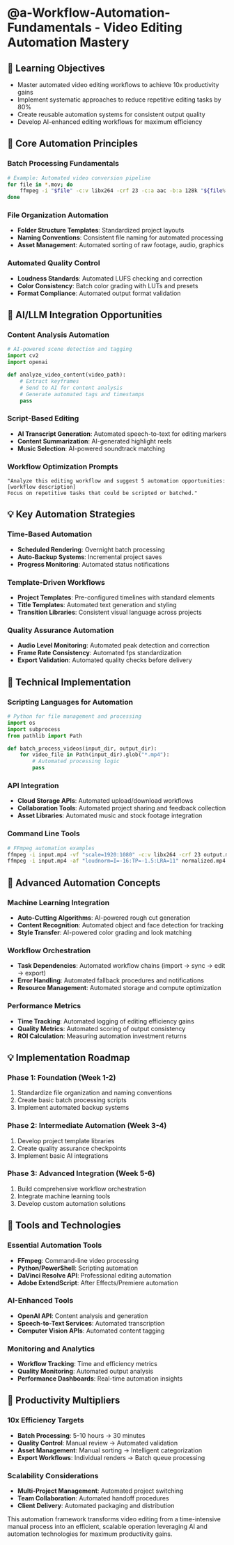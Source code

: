 # @a-Workflow-Automation-Fundamentals - Video Editing Automation Mastery

## 🎯 Learning Objectives
- Master automated video editing workflows to achieve 10x productivity gains
- Implement systematic approaches to reduce repetitive editing tasks by 80%
- Create reusable automation systems for consistent output quality
- Develop AI-enhanced editing workflows for maximum efficiency

## 🔧 Core Automation Principles

### Batch Processing Fundamentals
```bash
# Example: Automated video conversion pipeline
for file in *.mov; do
    ffmpeg -i "$file" -c:v libx264 -crf 23 -c:a aac -b:a 128k "${file%.mov}.mp4"
done
```

### File Organization Automation
- **Folder Structure Templates**: Standardized project layouts
- **Naming Conventions**: Consistent file naming for automated processing
- **Asset Management**: Automated sorting of raw footage, audio, graphics

### Automated Quality Control
- **Loudness Standards**: Automated LUFS checking and correction
- **Color Consistency**: Batch color grading with LUTs and presets
- **Format Compliance**: Automated output format validation

## 🚀 AI/LLM Integration Opportunities

### Content Analysis Automation
```python
# AI-powered scene detection and tagging
import cv2
import openai

def analyze_video_content(video_path):
    # Extract keyframes
    # Send to AI for content analysis
    # Generate automated tags and timestamps
    pass
```

### Script-Based Editing
- **AI Transcript Generation**: Automated speech-to-text for editing markers
- **Content Summarization**: AI-generated highlight reels
- **Music Selection**: AI-powered soundtrack matching

### Workflow Optimization Prompts
```
"Analyze this editing workflow and suggest 5 automation opportunities:
[workflow description]
Focus on repetitive tasks that could be scripted or batched."
```

## 💡 Key Automation Strategies

### Time-Based Automation
- **Scheduled Rendering**: Overnight batch processing
- **Auto-Backup Systems**: Incremental project saves
- **Progress Monitoring**: Automated status notifications

### Template-Driven Workflows
- **Project Templates**: Pre-configured timelines with standard elements
- **Title Templates**: Automated text generation and styling
- **Transition Libraries**: Consistent visual language across projects

### Quality Assurance Automation
- **Audio Level Monitoring**: Automated peak detection and correction
- **Frame Rate Consistency**: Automated fps standardization
- **Export Validation**: Automated quality checks before delivery

## 🔧 Technical Implementation

### Scripting Languages for Automation
```python
# Python for file management and processing
import os
import subprocess
from pathlib import Path

def batch_process_videos(input_dir, output_dir):
    for video_file in Path(input_dir).glob("*.mp4"):
        # Automated processing logic
        pass
```

### API Integration
- **Cloud Storage APIs**: Automated upload/download workflows
- **Collaboration Tools**: Automated project sharing and feedback collection
- **Asset Libraries**: Automated music and stock footage integration

### Command Line Tools
```bash
# FFmpeg automation examples
ffmpeg -i input.mp4 -vf "scale=1920:1080" -c:v libx264 -crf 23 output.mp4
ffmpeg -i input.mp4 -af "loudnorm=I=-16:TP=-1.5:LRA=11" normalized.mp4
```

## 🚀 Advanced Automation Concepts

### Machine Learning Integration
- **Auto-Cutting Algorithms**: AI-powered rough cut generation
- **Content Recognition**: Automated object and face detection for tracking
- **Style Transfer**: AI-powered color grading and look matching

### Workflow Orchestration
- **Task Dependencies**: Automated workflow chains (import → sync → edit → export)
- **Error Handling**: Automated fallback procedures and notifications
- **Resource Management**: Automated storage and compute optimization

### Performance Metrics
- **Time Tracking**: Automated logging of editing efficiency gains
- **Quality Metrics**: Automated scoring of output consistency
- **ROI Calculation**: Measuring automation investment returns

## 💡 Implementation Roadmap

### Phase 1: Foundation (Week 1-2)
1. Standardize file organization and naming conventions
2. Create basic batch processing scripts
3. Implement automated backup systems

### Phase 2: Intermediate Automation (Week 3-4)
1. Develop project template libraries
2. Create quality assurance checkpoints
3. Implement basic AI integrations

### Phase 3: Advanced Integration (Week 5-6)
1. Build comprehensive workflow orchestration
2. Integrate machine learning tools
3. Develop custom automation solutions

## 🔧 Tools and Technologies

### Essential Automation Tools
- **FFmpeg**: Command-line video processing
- **Python/PowerShell**: Scripting automation
- **DaVinci Resolve API**: Professional editing automation
- **Adobe ExtendScript**: After Effects/Premiere automation

### AI-Enhanced Tools
- **OpenAI API**: Content analysis and generation
- **Speech-to-Text Services**: Automated transcription
- **Computer Vision APIs**: Automated content tagging

### Monitoring and Analytics
- **Workflow Tracking**: Time and efficiency metrics
- **Quality Monitoring**: Automated output analysis
- **Performance Dashboards**: Real-time automation insights

## 🚀 Productivity Multipliers

### 10x Efficiency Targets
- **Batch Processing**: 5-10 hours → 30 minutes
- **Quality Control**: Manual review → Automated validation
- **Asset Management**: Manual sorting → Intelligent categorization
- **Export Workflows**: Individual renders → Batch queue processing

### Scalability Considerations
- **Multi-Project Management**: Automated project switching
- **Team Collaboration**: Automated handoff procedures
- **Client Delivery**: Automated packaging and distribution

This automation framework transforms video editing from a time-intensive manual process into an efficient, scalable operation leveraging AI and automation technologies for maximum productivity gains.
